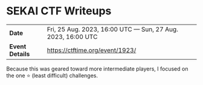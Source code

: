 # SEKAI CTF Writeups

|   |   |
|---|---|
| **Date** | Fri, 25 Aug. 2023, 16:00 UTC — Sun, 27 Aug. 2023, 16:00 UTC  |
| **Event Details** | https://ctftime.org/event/1923/ |

Because this was geared toward more intermediate players, I focused on the one ⭐ (least difficult) challenges.
